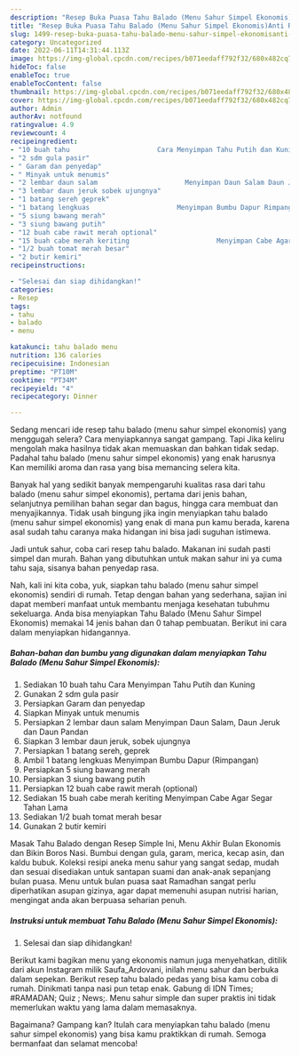 ```yaml
---
description: "Resep Buka Puasa Tahu Balado (Menu Sahur Simpel Ekonomis)Anti Ribet"
title: "Resep Buka Puasa Tahu Balado (Menu Sahur Simpel Ekonomis)Anti Ribet"
slug: 1499-resep-buka-puasa-tahu-balado-menu-sahur-simpel-ekonomisanti-ribet
category: Uncategorized
date: 2022-06-11T14:31:44.113Z
image: https://img-global.cpcdn.com/recipes/b071eedaff792f32/680x482cq70/tahu-balado-menu-sahur-simpel-ekonomis-foto-resep-utama.jpg
hideToc: false
enableToc: true
enableTocContent: false
thumbnail: https://img-global.cpcdn.com/recipes/b071eedaff792f32/680x482cq70/tahu-balado-menu-sahur-simpel-ekonomis-foto-resep-utama.jpg
cover: https://img-global.cpcdn.com/recipes/b071eedaff792f32/680x482cq70/tahu-balado-menu-sahur-simpel-ekonomis-foto-resep-utama.jpg
author: Admin
authorAv: notfound
ratingvalue: 4.9
reviewcount: 4
recipeingredient:
- "10 buah tahu                      Cara Menyimpan Tahu Putih dan Kuning"
- "2 sdm gula pasir"
- " Garam dan penyedap"
- " Minyak untuk menumis"
- "2 lembar daun salam                      Menyimpan Daun Salam Daun Jeruk dan Daun Pandan"
- "3 lembar daun jeruk sobek ujungnya"
- "1 batang sereh geprek"
- "1 batang lengkuas                      Menyimpan Bumbu Dapur Rimpangan"
- "5 siung bawang merah"
- "3 siung bawang putih"
- "12 buah cabe rawit merah optional"
- "15 buah cabe merah keriting                      Menyimpan Cabe Agar Segar Tahan Lama"
- "1/2 buah tomat merah besar"
- "2 butir kemiri"
recipeinstructions:

- "Selesai dan siap dihidangkan!"
categories:
- Resep
tags:
- tahu
- balado
- menu

katakunci: tahu balado menu 
nutrition: 136 calories
recipecuisine: Indonesian
preptime: "PT10M"
cooktime: "PT34M"
recipeyield: "4"
recipecategory: Dinner

---
```



Sedang mencari ide resep tahu balado (menu sahur simpel ekonomis) yang menggugah selera? Cara menyiapkannya sangat gampang. Tapi Jika keliru mengolah maka hasilnya tidak akan memuaskan dan bahkan tidak sedap. Padahal tahu balado (menu sahur simpel ekonomis) yang enak harusnya Kan memiliki aroma dan rasa yang bisa memancing selera kita.


Banyak hal yang sedikit banyak mempengaruhi kualitas rasa dari tahu balado (menu sahur simpel ekonomis), pertama dari jenis bahan, selanjutnya pemilihan bahan segar dan bagus, hingga cara membuat dan menyajikannya. Tidak usah bingung jika ingin menyiapkan tahu balado (menu sahur simpel ekonomis) yang enak di mana pun kamu berada, karena asal sudah tahu caranya maka hidangan ini bisa jadi suguhan istimewa.

Jadi untuk sahur, coba cari resep tahu balado. Makanan ini sudah pasti simpel dan murah. Bahan yang dibutuhkan untuk makan sahur ini ya cuma tahu saja, sisanya bahan penyedap rasa.


Nah, kali ini kita coba, yuk, siapkan tahu balado (menu sahur simpel ekonomis) sendiri di rumah. Tetap dengan bahan yang sederhana, sajian ini dapat memberi manfaat untuk membantu menjaga kesehatan tubuhmu sekeluarga. Anda bisa menyiapkan Tahu Balado (Menu Sahur Simpel Ekonomis) memakai 14 jenis bahan dan 0 tahap pembuatan. Berikut ini cara dalam menyiapkan hidangannya.

<!--inarticleads1-->

##### Bahan-bahan dan bumbu yang digunakan dalam menyiapkan Tahu Balado (Menu Sahur Simpel Ekonomis):

1. Sediakan 10 buah tahu                      Cara Menyimpan Tahu Putih dan Kuning
1. Gunakan 2 sdm gula pasir
1. Persiapkan  Garam dan penyedap
1. Siapkan  Minyak untuk menumis
1. Persiapkan 2 lembar daun salam                      Menyimpan Daun Salam, Daun Jeruk dan Daun Pandan
1. Siapkan 3 lembar daun jeruk, sobek ujungnya
1. Persiapkan 1 batang sereh, geprek
1. Ambil 1 batang lengkuas                      Menyimpan Bumbu Dapur (Rimpangan)
1. Persiapkan 5 siung bawang merah
1. Persiapkan 3 siung bawang putih
1. Persiapkan 12 buah cabe rawit merah (optional)
1. Sediakan 15 buah cabe merah keriting                      Menyimpan Cabe Agar Segar Tahan Lama
1. Sediakan 1/2 buah tomat merah besar
1. Gunakan 2 butir kemiri


Masak Tahu Balado dengan Resep Simple Ini, Menu Akhir Bulan Ekonomis dan Bikin Boros Nasi. Bumbui dengan gula, garam, merica, kecap asin, dan kaldu bubuk. Koleksi resipi aneka menu sahur yang sangat sedap, mudah dan sesuai disediakan untuk santapan suami dan anak-anak sepanjang bulan puasa. Menu untuk bulan puasa saat Ramadhan sangat perlu diperhatikan asupan gizinya, agar dapat memenuhi asupan nutrisi harian, mengingat anda akan berpuasa seharian penuh. 

<!--inarticleads2-->

##### Instruksi untuk membuat Tahu Balado (Menu Sahur Simpel Ekonomis):


1. Selesai dan siap dihidangkan!

Berikut kami bagikan menu yang ekonomis namun juga menyehatkan, ditilik dari akun Instagram milik Saufa_Ardovani, inilah menu sahur dan berbuka dalam sepekan. Berikut resep tahu balado pedas yang bisa kamu coba di rumah. Dinikmati tanpa nasi pun tetap enak. Gabung di IDN Times; #RAMADAN; Quiz ; News;. Menu sahur simple dan super praktis ini tidak memerlukan waktu yang lama dalam memasaknya. 

Bagaimana? Gampang kan? Itulah cara menyiapkan tahu balado (menu sahur simpel ekonomis) yang bisa kamu praktikkan di rumah. Semoga bermanfaat dan selamat mencoba!

